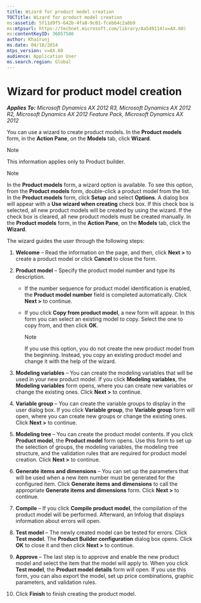 ```yaml
---
title: Wizard for product model creation
TOCTitle: Wizard for product model creation
ms:assetid: 5f11d9f5-642b-4fa8-9c01-fceb64c2a6b9
ms:mtpsurl: https://technet.microsoft.com/library/Aa549114(v=AX.60)
ms:contentKeyID: 36057586
author: Khairunj
ms.date: 04/18/2014
mtps_version: v=AX.60
audience: Application User
ms.search.region: Global
---
```


# Wizard for product model creation 


_**Applies To:** Microsoft Dynamics AX 2012 R3, Microsoft Dynamics AX 2012 R2, Microsoft Dynamics AX 2012 Feature Pack, Microsoft Dynamics AX 2012_

You can use a wizard to create product models. In the **Product models** form, in the **Action Pane**, on the **Models** tab, click **Wizard**.


> [!NOTE]
> <P>This information applies only to Product builder.</P>




> [!NOTE]
> <P>In the <STRONG>Product models</STRONG> form, a wizard option is available. To see this option, from the <STRONG>Product models</STRONG> form, double-click a product model from the list. In the <STRONG>Product models</STRONG> form, click <STRONG>Setup</STRONG> and select <STRONG>Options</STRONG>. A dialog box will appear with a <STRONG>Use wizard when creating</STRONG> check box. If this check box is selected, all new product models will be created by using the wizard. If the check box is cleared, all new product models must be created manually. In the <STRONG>Product models</STRONG> form, in the <STRONG>Action Pane</STRONG>, on the <STRONG>Models</STRONG> tab, click the <STRONG>Wizard</STRONG>.</P>



The wizard guides the user through the following steps:

1.  **Welcome** – Read the information on the page, and then, click **Next \>** to create a product model or click **Cancel** to close the form.

2.  **Product model** – Specify the product model number and type its description.
    
      - If the number sequence for product model identification is enabled, the **Product model number** field is completed automatically. Click **Next \>** to continue.
    
      - If you click **Copy from product model**, a new form will appear. In this form you can select an existing model to copy. Select the one to copy from, and then click **OK**.
        

        > [!NOTE]
        > <P>If you use this option, you do not create the new product model from the beginning. Instead, you copy an existing product model and change it with the help of the wizard.</P>



3.  **Modeling variables** – You can create the modeling variables that will be used in your new product model. If you click **Modeling variables**, the **Modeling variables** form opens, where you can create new variables or change the existing ones. Click **Next \>** to continue.

4.  **Variable group** – You can create the variable groups to display in the user dialog box. If you click **Variable group**, the **Variable group** form will open, where you can create new groups or change the existing ones. Click **Next \>** to continue.

5.  **Modeling tree** – You can create the product model contents. If you click **Product model**, the **Product model** form opens. Use this form to set up the selection of groups, the modeling variables, the modeling tree structure, and the validation rules that are required for product model creation. Click **Next \>** to continue.

6.  **Generate items and dimensions** – You can set up the parameters that will be used when a new item number must be generated for the configured item. Click **Generate items and dimensions** to call the appropriate **Generate items and dimensions** form. Click **Next \>** to continue.

7.  **Compile** – If you click **Compile product model**, the compilation of the product model will be performed. Afterward, an Infolog that displays information about errors will open.

8.  **Test model** – The newly created model can be tested for errors. Click **Test model**. The **Product Builder configuration** dialog box opens. Click **OK** to close it and then click **Next \>** to continue.

9.  **Approve** – The last step is to approve and enable the new product model and select the item that the model will apply to. When you click **Test model**, the **Product model details** form will open. If you use this form, you can also export the model, set up price combinations, graphic parameters, and validation rules.

10. Click **Finish** to finish creating the product model.

  



